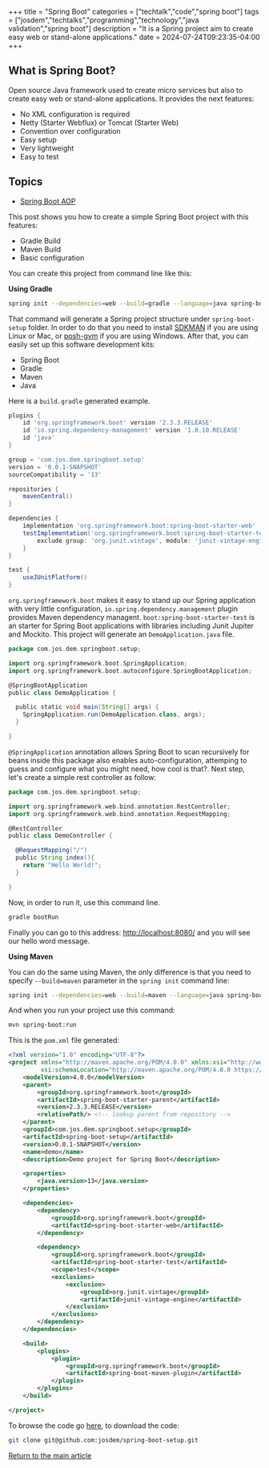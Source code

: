 +++
title = "Spring Boot"
categories = ["techtalk","code","spring boot"]
tags = ["josdem","techtalks","programming","technology","java validation","spring boot"]
description = "It is a Spring project aim to create easy web or stand-alone applications."
date = 2024-07-24T09:23:35-04:00
+++

## What is Spring Boot?
Open source Java framework used to create micro services but also to create easy web or stand-alone applications. It provides the next features:

* No XML configuration is required
* Netty (Starter Webflux) or Tomcat (Starter Web)
* Convention over configuration
* Easy setup
* Very lightweight
* Easy to test

## Topics

* [Spring Boot AOP](/techtalk/spring/spring_boot_aop)

This post shows you how to create a simple Spring Boot project with this features:

* Gradle Build
* Maven Build
* Basic configuration

You can create this project from command line like this:

**Using Gradle**

```bash
spring init --dependencies=web --build=gradle --language=java spring-boot-setup
```

That command will generate a Spring project structure under `spring-boot-setup` folder. In order to do that you need to install [SDKMAN](http://sdkman.io/) if you are using Linux or Mac, or [posh-gvm](https://github.com/flofreud/posh-gvm) if you are using Windows. After that, you can easily set up this software development kits:

* Spring Boot
* Gradle
* Maven
* Java

Here is a `build.gradle` generated example.

```groovy
plugins {
	id 'org.springframework.boot' version '2.3.3.RELEASE'
	id 'io.spring.dependency-management' version '1.0.10.RELEASE'
	id 'java'
}

group = 'com.jos.dem.springboot.setup'
version = '0.0.1-SNAPSHOT'
sourceCompatibility = '13'

repositories {
	mavenCentral()
}

dependencies {
	implementation 'org.springframework.boot:spring-boot-starter-web'
	testImplementation('org.springframework.boot:spring-boot-starter-test') {
		exclude group: 'org.junit.vintage', module: 'junit-vintage-engine'
	}
}

test {
	useJUnitPlatform()
}
```

`org.springframework.boot` makes it easy to stand up our Spring application with very little configuration, `io.spring.dependency.management` plugin provides Maven dependency managent. `boot:spring-boot-starter-test` is an starter for Spring Boot applications with libraries including Junit Jupiter and Mockito. This project will generate an `DemoApplication.java` file.

```groovy
package com.jos.dem.springboot.setup;

import org.springframework.boot.SpringApplication;
import org.springframework.boot.autoconfigure.SpringBootApplication;

@SpringBootApplication
public class DemoApplication {

  public static void main(String[] args) {
    SpringApplication.run(DemoApplication.class, args);
  }

}
```
`@SpringApplication` annotation allows Spring Boot to scan recursively for beans inside this package also enables auto-configuration, attemping to guess and configure what you might need, how cool is that?. Next step, let's create a simple rest controller as follow:


```groovy
package com.jos.dem.springboot.setup;

import org.springframework.web.bind.annotation.RestController;
import org.springframework.web.bind.annotation.RequestMapping;

@RestController
public class DemoController {

  @RequestMapping("/")
  public String index(){
    return "Hello World!";
  }

}
```

Now, in order to run it, use this command line.

```bash
gradle bootRun
```

Finally you can go to this address: [http://localhost:8080/](http://localhost:8080/) and you will see our hello word message.

**Using Maven**

You can do the same using Maven, the only difference is that you need to specify `--build=maven` parameter in the `spring init` command line:

```bash
spring init --dependencies=web --build=maven --language=java spring-boot-setup
```

And when you run your project use this command:

```bash
mvn spring-boot:run
```

This is the `pom.xml` file generated:

```xml
<?xml version="1.0" encoding="UTF-8"?>
<project xmlns="http://maven.apache.org/POM/4.0.0" xmlns:xsi="http://www.w3.org/2001/XMLSchema-instance"
		 xsi:schemaLocation="http://maven.apache.org/POM/4.0.0 https://maven.apache.org/xsd/maven-4.0.0.xsd">
	<modelVersion>4.0.0</modelVersion>
	<parent>
		<groupId>org.springframework.boot</groupId>
		<artifactId>spring-boot-starter-parent</artifactId>
		<version>2.3.3.RELEASE</version>
		<relativePath/> <!-- lookup parent from repository -->
	</parent>
	<groupId>com.jos.dem.springboot.setup</groupId>
	<artifactId>spring-boot-setup</artifactId>
	<version>0.0.1-SNAPSHOT</version>
	<name>demo</name>
	<description>Demo project for Spring Boot</description>

	<properties>
		<java.version>13</java.version>
	</properties>

	<dependencies>
		<dependency>
			<groupId>org.springframework.boot</groupId>
			<artifactId>spring-boot-starter-web</artifactId>
		</dependency>

		<dependency>
			<groupId>org.springframework.boot</groupId>
			<artifactId>spring-boot-starter-test</artifactId>
			<scope>test</scope>
			<exclusions>
				<exclusion>
					<groupId>org.junit.vintage</groupId>
					<artifactId>junit-vintage-engine</artifactId>
				</exclusion>
			</exclusions>
		</dependency>
	</dependencies>

	<build>
		<plugins>
			<plugin>
				<groupId>org.springframework.boot</groupId>
				<artifactId>spring-boot-maven-plugin</artifactId>
			</plugin>
		</plugins>
	</build>

</project>
```

To browse the code go [here](https://github.com/josdem/spring-boot-setup), to download the code:

```bash
git clone git@github.com:josdem/spring-boot-setup.git
```

[Return to the main article](/)
